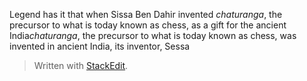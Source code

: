 
Legend has it that when Sissa Ben Dahir invented *chaturanga*, the precursor to what is today known as chess, as a gift for the ancient India*chaturanga*, the precursor to what is today known as chess, was invented in ancient India, its inventor, Sessa

> Written with [StackEdit](https://stackedit.io/).
<!--stackedit_data:
eyJoaXN0b3J5IjpbMTUwMzgwNjY1NCw3MzA5OTgxMTZdfQ==
-->